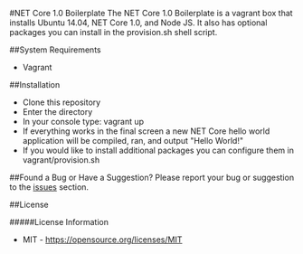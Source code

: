 #NET Core 1.0 Boilerplate
The NET Core 1.0 Boilerplate is a vagrant box that installs Ubuntu 14.04, NET Core 1.0, and Node JS.  It also has optional packages you can install in the provision.sh shell script.

##System Requirements
* Vagrant

##Installation
- Clone this repository
- Enter the directory
- In your console type: vagrant up
- If everything works in the final screen a new NET Core hello world application will be compiled, ran, and output "Hello World!"
- If you would like to install additional packages you can configure them in vagrant/provision.sh

##Found a Bug or Have a Suggestion?
Please report your bug or suggestion to the [issues](https://github.com/SourceCode/netcoreboiler/issues) section.

##License

#####License Information
- MIT - https://opensource.org/licenses/MIT